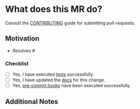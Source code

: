# What does this MR do?

Consult the [CONTRIBUTING](../../blob/main/CONTRIBUTING.md#contributing-via-merge-requests) guide for submitting pull-requests.

<!-- A brief description of the change being made with this pull request. -->

## Motivation

<!-- Why are you submitting this pull request? -->

- Resolves #<issue-number>

### Checklist

- [ ] Yes, I have executed [tests](../../blob/main/CONTRIBUTING.md#execute-tests-with-terratest-manually) successfully.
- [ ] Yes, I have updated the [docs](../../blob/main/docs) for this change.
- [ ] Yes, [pre-commit hooks](../../blob/main/CONTRIBUTING.md#execute-pre-commit-hooks-manually-on-all-files) have been executed successfully.

## Additional Notes

<!-- Anything else we should know when reviewing? -->

